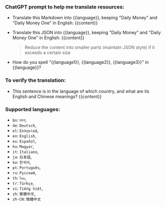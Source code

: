 
### ChatGPT prompt to help me translate resources:

 * Translate this Markdown into {{language}}, keeping "Daily Money" and "Daily Money One" in English: {{content}}

 * Translate this JSON into {{language}}, keeping "Daily Money" and "Daily Money One" in English: {{content}}
   > Reduce the content into smaller parts (maintain JSON style) if it exceeds a certain size

 * How do you spell "{{language1}}, {{language2}}, {{language3}}" in {{language}}?

### To verify the translation: 

 * This sentence is in the language of which country, and what are its English and Chinese meanings? {{content}}


### Supported languages:
 * `bn`: `বাংলা`,
 * `de`: `Deutsch`,
 * `el`: `Ελληνικά`,
 * `en`: `English`,
 * `es`: `Español`,
 * `hu`: `Magyar`,
 * `it`: `Italiano`,
 * `ja`: `日本語`,
 * `ko`: `한국어`,
 * `pt`: `Português`,
 * `ru`: `Русский`,
 * `th`: `ไทย`,
 * `tr`: `Türkçe`,
 * `vi`: `Tiếng Việt`,
 * `zh`: `繁體中文`,
 * `zh-CN`: `簡體中文`